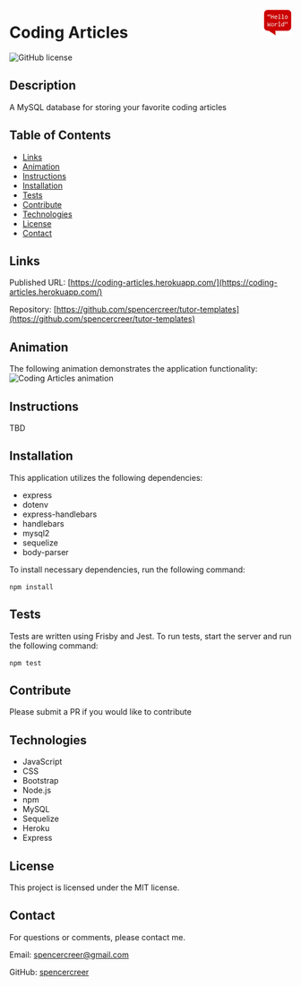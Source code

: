 <p>
<img src="./public/assets/logo_transparent.png" align="right" width="50">
</p>

# Coding Articles
![GitHub license](https://img.shields.io/badge/license-MIT-blue.svg)


## Description
A MySQL database for storing your favorite coding articles

## Table of Contents
* [Links](#links)
* [Animation](#animation) 
* [Instructions](#instructions) 
* [Installation](#installations) 
* [Tests](#tests)
* [Contribute](#contribute) 
* [Technologies](#technologies)  
* [License](#license)
* [Contact](#contact)

## Links
Published URL: [https://coding-articles.herokuapp.com/](https://coding-articles.herokuapp.com/)

Repository: [https://github.com/spencercreer/tutor-templates](https://github.com/spencercreer/tutor-templates)


## Animation
The following animation demonstrates the application functionality:
<br>
![Coding Articles animation](TBD)

## Instructions
TBD

## Installation
This application utilizes the following dependencies:

 * express
 * dotenv
 * express-handlebars
 * handlebars
 * mysql2
 * sequelize
 * body-parser

To install necessary dependencies, run the following command:

  ```
  npm install
  ```

## Tests
Tests are written using Frisby and Jest. To run tests, start the server and run the following command:

  ```
  npm test
  ```
    
## Contribute
Please submit a PR if you would like to contribute

## Technologies
 * JavaScript
 * CSS
 * Bootstrap
 * Node.js
 * npm
 * MySQL
 * Sequelize
 * Heroku
 * Express

## License
This project is licensed under the MIT license.

## Contact
For questions or comments, please contact me.

Email: <a href="mailto: spencercreer@gmail.com" target="_blank">spencercreer@gmail.com</a>

GitHub: [spencercreer](https://github.com/spencercreer/)
